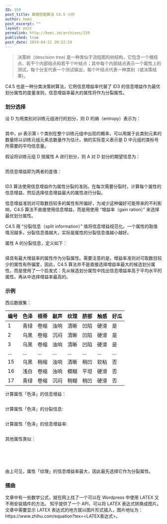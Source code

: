```yaml
---
ID: 159
post_title: 数据挖掘算法 C4.5 小抄
author: hemi
post_excerpt: ""
layout: post
permalink: http://hemi.im/archives/159
published: true
post_date: 2019-04-21 20:22:24
---
```

<!-- wp:quote -->
<blockquote class="wp-block-quote"><p>决策树（descision tree) 是一种类似于流程图的树结构，它包含一个根结点、若干个内部结点和若干个叶结点；其中每个内部结点表示一个属性上的测试，每个分支代表一个测试输出，每个叶结点代表一种类别（或决策结果)。</p></blockquote>
<!-- /wp:quote -->

<!-- wp:paragraph -->
<p>C4.5 也是一种分类决策树算法，它用信息增益率代替了 ID3 的信息增益作为最优划分属性的度量准则，信息增益率最大的属性将作为分裂属性。</p>
<!-- /wp:paragraph -->

<!-- wp:heading {"level":3} -->
<h3 id="toc_1">划分选择</h3>
<!-- /wp:heading -->

<!-- wp:paragraph -->
<p>设 D 为用类别对训练元组进行的划分，则 D 的熵（entropy）表示为：</p>
<!-- /wp:paragraph -->

<!-- wp:image -->
<figure class="wp-block-image"><img src="https://www.zhihu.com/equation?tex=Entropy(D)%20=%20-\sum_{i=1}^np_i\log_2(p_i)" alt=""/></figure>
<!-- /wp:image -->

<!-- wp:paragraph -->
<p>其中，pi 表示第 i 个类别在整个训练元组中出现的概率，可以用属于此类别元素的数量除以训练元组元素总数量作为估计。熵的实际意义表示是 D 中元组的类标号所需要的平均信息量。</p>
<!-- /wp:paragraph -->

<!-- wp:paragraph -->
<p>假设将训练元组 D 按属性 A 进行划分，则 A 对 D 划分的期望信息为：</p>
<!-- /wp:paragraph -->

<!-- wp:image -->
<figure class="wp-block-image"><img src="https://www.zhihu.com/equation?tex=Entropy_A(D)%20=%20\sum_{j=1}^v\frac{|D_j|}{|D|}%20Entropy(D_j)" alt=""/></figure>
<!-- /wp:image -->

<!-- wp:paragraph -->
<p>而信息增益即为两者的差值：</p>
<!-- /wp:paragraph -->

<!-- wp:image -->
<figure class="wp-block-image"><img src="https://www.zhihu.com/equation?tex=IG(A)%20=%20Entropy(D)%20-%20Entropy_A(D)" alt=""/></figure>
<!-- /wp:image -->

<!-- wp:paragraph -->
<p>ID3 算法使用信息增益作为属性分裂的准则。在每次需要分裂时，计算每个属性的信息增益，然后选择信息增益最大的属性进行分裂。</p>
<!-- /wp:paragraph -->

<!-- wp:paragraph -->
<p>信息增益准则对可取数目较多的属性有所偏好，为减少这种偏好可能带来的不利影响，C4.5 算法不直接使用信息增益，而是用使用 “增益率（gain ration）” 来选择最优划分属性。</p>
<!-- /wp:paragraph -->

<!-- wp:paragraph -->
<p>C4.5 用 “分裂信息（split information）” 值将信息增益规范化。一个属性的取值情况越多，分裂信息值越大，实际是属性的分裂信息值越小越好。</p>
<!-- /wp:paragraph -->

<!-- wp:paragraph -->
<p>属性 A 的分裂信息，定义如下：</p>
<!-- /wp:paragraph -->

<!-- wp:image -->
<figure class="wp-block-image"><img src="https://www.zhihu.com/equation?tex=SplitInfo_A(D)%20=%20\sum_{j=1}^v\frac{|D_j|}{|D|}%20log_2(\frac{|D_j|}{|D|})" alt=""/></figure>
<!-- /wp:image -->

<!-- wp:paragraph -->
<p>择具有最大增益率的属性作为分裂属性。需要注意的是，增益率准则对可取数目较少的属性有所偏爱，因此，C4.5 算法并不是直接选择增益率最大的候选划分属性，而是使用了一个启发式：先从候选划分属性中找出信息增益率高于平均水平的属性，再从中选择增益率最高的。</p>
<!-- /wp:paragraph -->

<!-- wp:heading {"level":3} -->
<h3>示例</h3>
<!-- /wp:heading -->

<!-- wp:paragraph -->
<p>西瓜数据集：</p>
<!-- /wp:paragraph -->

<!-- wp:table -->
<table class="wp-block-table"><thead><tr><th>编号</th><th>色泽</th><th>根蒂</th><th>敲声</th><th>纹理</th><th>脐部</th><th>触感</th><th>好瓜</th></tr></thead><tbody><tr><td>1</td><td>青绿</td><td>卷缩</td><td>浊响</td><td>清晰</td><td>凹陷</td><td>硬滑</td><td>是</td></tr><tr><td>2</td><td>乌黑</td><td>卷缩</td><td>沉闷</td><td>清晰</td><td>凹陷</td><td>硬滑</td><td>是</td></tr><tr><td>3</td><td>乌黑</td><td>卷缩</td><td>浊响</td><td>清晰</td><td>凹陷</td><td>硬滑</td><td>是</td></tr><tr><td>…</td><td>…</td><td>…</td><td>…</td><td>…</td><td>…</td><td>…</td><td>…</td></tr><tr><td>15</td><td>乌黑</td><td>稍缩</td><td>浊响</td><td>清晰</td><td>稍凹</td><td>软粘</td><td>否</td></tr><tr><td>16</td><td>浅白</td><td>卷缩</td><td>浊响</td><td>模糊</td><td>平坦</td><td>硬滑</td><td>否</td></tr><tr><td>17</td><td>青绿</td><td>卷缩</td><td>沉闷</td><td>稍糊</td><td>稍凹</td><td>硬滑</td><td>否</td></tr></tbody></table>
<!-- /wp:table -->

<!-- wp:paragraph -->
<p>计算属性「色泽」的信息增益：</p>
<!-- /wp:paragraph -->

<!-- wp:image -->
<figure class="wp-block-image"><img src="https://www.zhihu.com/equation?tex=IG(%E8%89%B2%E6%B3%BD)%20=%20Entropy(D)%20-%20Entropy_{%E8%89%B2%E6%B3%BD}(D)\\=Entropy(D)%20-%20\sum_{j=1}^3\frac{|D_j|}{|D|}%20log_2(\frac{|D_j|}{|D|}\\=0.109" alt=""/></figure>
<!-- /wp:image -->

<!-- wp:paragraph -->
<p>计算属性「色泽」的分裂信息:</p>
<!-- /wp:paragraph -->

<!-- wp:image -->
<figure class="wp-block-image"><img src="https://www.zhihu.com/equation?tex=SplitInfo_{%E8%89%B2%E6%B3%BD}(D)%20=%20-\frac{6}{17}\times%20log_2\frac{6}{17}-\frac{6}{17}\times%20log_2\frac{6}{17}-\frac{5}{17}\times%20log_2\frac{5}{17}\\=1.579" alt=""/></figure>
<!-- /wp:image -->

<!-- wp:paragraph -->
<p>计算属性「色泽」的信息增益率:</p>
<!-- /wp:paragraph -->

<!-- wp:image -->
<figure class="wp-block-image"><img src="https://www.zhihu.com/equation?tex=IGR(%E8%89%B2%E6%B3%BD)%20=%20\frac{IG(%E8%89%B2%E6%B3%BD)}{SplitInfo_{%E8%89%B2%E6%B3%BD}(D)}=\frac{0.109}{1.579}=0.069" alt=""/></figure>
<!-- /wp:image -->

<!-- wp:paragraph -->
<p>其他属性类似：</p>
<!-- /wp:paragraph -->

<!-- wp:image -->
<figure class="wp-block-image"><img src="https://www.zhihu.com/equation?tex=IGR(%E6%A0%B9%E8%92%82)%20=\frac{0.143}{1.402}=0.101" alt=""/></figure>
<!-- /wp:image -->

<!-- wp:image -->
<figure class="wp-block-image"><img src="https://www.zhihu.com/equation?tex=IGR(%E6%95%B2%E5%A3%B0)%20=\frac{0.141}{1.382}=0.102" alt=""/></figure>
<!-- /wp:image -->

<!-- wp:image -->
<figure class="wp-block-image"><img src="https://www.zhihu.com/equation?tex=IGR(%E7%BA%B9%E7%90%86)%20=\frac{0.381}{1.446}=0.263" alt=""/></figure>
<!-- /wp:image -->

<!-- wp:image -->
<figure class="wp-block-image"><img src="https://www.zhihu.com/equation?tex=IGR(%E8%84%90%E9%83%A8)%20=\frac{0.289}{1.548}=0.186" alt=""/></figure>
<!-- /wp:image -->

<!-- wp:image -->
<figure class="wp-block-image"><img src="https://www.zhihu.com/equation?tex=IGR(%E8%A7%A6%E6%84%9F)%20=\frac{0.006}{0.873}=0.006" alt=""/></figure>
<!-- /wp:image -->

<!-- wp:paragraph -->
<p>由上可见，属性「纹理」的信息增益率最大，因此最先选择它作为分裂属性。</p>
<!-- /wp:paragraph -->

<!-- wp:heading {"level":3} -->
<h3>插曲</h3>
<!-- /wp:heading -->

<!-- wp:paragraph -->
<p>文章中有一些数学公式，就在网上找了一个可以在 Wordpress 中使用 LATEX 又不用安装插件的方法。  知乎提供了一个 API，可以将 LATEX 表达式转换成图片。文章中需要显示 LATEX 表达式的地方就以图片形式插入，图片地址为：https://www.zhihu.com/equation?tex=&lt;LATEX表达式>。</p>
<!-- /wp:paragraph -->